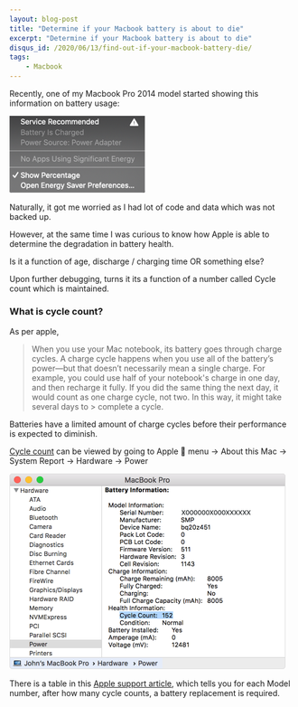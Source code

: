 ```yaml
---
layout: blog-post
title: "Determine if your Macbook battery is about to die"
excerpt: "Determine if your Macbook battery is about to die"
disqus_id: /2020/06/13/find-out-if-your-macbook-battery-die/
tags:
    - Macbook
---
```


Recently, one of my Macbook Pro 2014 model started showing this information on battery usage:

<img src='/images/image_480.png' width='240px' />

Naturally, it got me worried as I had lot of code and data which was not backed up.

However, at the same time I was curious to know how Apple is able to determine the degradation in battery health.

Is it a function of age, discharge / charging time OR something else?

Upon further debugging, turns it its a function of a number called Cycle count which is maintained.

### What is cycle count?

As per apple,

> When you use your Mac notebook, its battery goes through charge cycles. A charge cycle happens when you use all of the battery’s power—but that doesn’t necessarily mean a single charge.
> For example, you could use half of your notebook's charge in one day, and then recharge it fully. If you did the same thing the next day, it would count as one charge cycle, not two. In this way, it might take several days to > complete a cycle.

Batteries have a limited amount of charge cycles before their performance is expected to diminish.

[Cycle count](https://support.apple.com/en-in/HT201585) can be viewed by going to Apple  menu -> About this Mac -> System Report -> Hardware -> Power

<img src='/images/cycle count.png' width='489px' />

There is a table in this [Apple support article](https://support.apple.com/en-in/HT201585), which tells you for each Model number, after how many cycle counts, a battery replacement is required.

